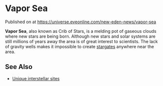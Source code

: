 # Vapor Sea
Published on  at https://universe.eveonline.com/new-eden-news/vapor-sea

**Vapor Sea**, also known as Crib of Stars, is a melding pot of gaseous
clouds where new stars are being born. Although new stars and solar
systems are still millions of years away the area is of great interest
to scientists. The lack of gravity wells makes it impossible to create
[stargates](416pCzXGIwn2Tt7feZYSpk) anywhere near the area.

See Also
--------

-   [Unique interstellar sites](2SqNprDCKrzbNZMhSQtjSN)
